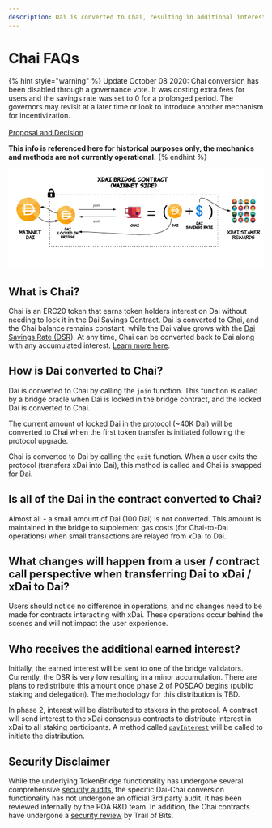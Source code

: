 ```yaml
---
description: Dai is converted to Chai, resulting in additional interest accumulation.
---
```


# Chai FAQs

{% hint style="warning" %}
Update October 08 2020: Chai conversion has been disabled through a governance vote. It was costing extra fees for users and the savings rate was set to 0 for a prolonged period. The governors may revisit at a later time or look to introduce another mechanism for incentivization.\
\
[Proposal and Decision](https://forum.poa.network/t/disable-chai-token-support-to-safe-gas-for-deposit-and-withdrawal-operations/3936)

**This info is referenced here for historical purposes only, the mechanics and methods are not currently operational.**
{% endhint %}

![](../../../../../.gitbook/assets/xdai-chai.png)

## What is Chai?

Chai is an ERC20 token that earns token holders interest on Dai without needing to lock it in the Dai Savings Contract. Dai is converted to Chai, and the Chai balance remains constant, while the Dai value grows with the [Dai Savings Rate (DSR](https://community-development.makerdao.com/makerdao-mcd-faqs/faqs/dsr)).  At any time, Chai can be converted back to Dai along with any accumulated interest. [Learn more here](https://chai.money/about.html).&#x20;

## How is Dai converted to Chai?

Dai is converted to Chai by calling the `join` function. This function is called by a bridge oracle when Dai is locked in the bridge contract, and the locked Dai is converted to Chai.

The current amount of locked Dai in the protocol (\~40K Dai) will be converted to Chai when the first token transfer is initiated following the protocol upgrade.

Chai is converted to Dai by calling the `exit` function. When a user exits the protocol (transfers xDai into Dai), this method is called and Chai is swapped for Dai.

## Is all of the Dai in the contract converted to Chai?

Almost all - a small amount of Dai (100 Dai) is not converted. This amount is maintained in the bridge to supplement gas costs (for Chai-to-Dai operations) when small transactions are relayed from xDai to Dai. &#x20;

## What changes will happen from a user / contract call perspective when transferring Dai to xDai / xDai to Dai?

Users should notice no difference in operations, and no changes need to be made for contracts interacting with xDai. These operations occur behind the scenes and will not impact the user experience.

## Who receives the additional earned interest?

Initially, the earned interest will be sent to one of the bridge validators. Currently, the DSR is very low resulting in a minor accumulation. There are plans to redistribute this amount once phase 2 of POSDAO begins (public staking and delegation).  The methodology for this distribution is TBD.

In phase 2, interest will be distributed to stakers in the protocol. A contract will send interest to the xDai consensus contracts to distribute interest in xDai to all staking participants. A method called [`payInterest`](https://github.com/poanetwork/tokenbridge-contracts/blob/6fecdbc6b0d1edba3baeb8a4481d039ebd5554c4/contracts/upgradeable\_contracts/ChaiConnector.sol#L157) will be called to initiate the distribution.

## Security Disclaimer

While the underlying TokenBridge functionality has undergone several comprehensive [security audits](https://docs.tokenbridge.net/about-tokenbridge/security-audits), the specific Dai-Chai conversion functionality has not undergone an official 3rd party audit. It has been reviewed internally by the POA R\&D team. In addition, the Chai contracts have undergone a [security review](https://chai.money/Trail\_Of\_Bits-Letter\_of\_Attestation\_Chai.pdf) by Trail of Bits.
